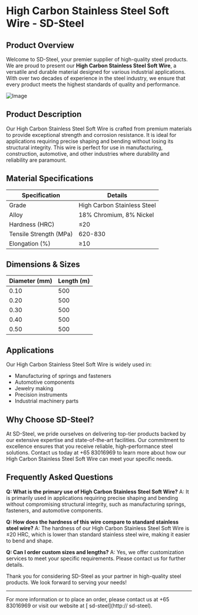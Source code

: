 # High Carbon Stainless Steel Soft Wire - SD-Steel

## Product Overview
Welcome to SD-Steel, your premier supplier of high-quality steel products. We are proud to present our **High Carbon Stainless Steel Soft Wire**, a versatile and durable material designed for various industrial applications. With over two decades of experience in the steel industry, we ensure that every product meets the highest standards of quality and performance.

![Image](https://github.com/user-attachments/assets/2567258e-e124-4816-932d-1809bd27ef0b)

## Product Description
Our High Carbon Stainless Steel Soft Wire is crafted from premium materials to provide exceptional strength and corrosion resistance. It is ideal for applications requiring precise shaping and bending without losing its structural integrity. This wire is perfect for use in manufacturing, construction, automotive, and other industries where durability and reliability are paramount.

## Material Specifications
| Specification | Details |
|---------------|---------|
| Grade         | High Carbon Stainless Steel |
| Alloy         | 18% Chromium, 8% Nickel |
| Hardness (HRC) | ≤20 |
| Tensile Strength (MPa) | 620-830 |
| Elongation (%) | ≥10 |

## Dimensions & Sizes
| Diameter (mm) | Length (m) |
|---------------|------------|
| 0.10          | 500        |
| 0.20          | 500        |
| 0.30          | 500        |
| 0.40          | 500        |
| 0.50          | 500        |

## Applications
Our High Carbon Stainless Steel Soft Wire is widely used in:
- Manufacturing of springs and fasteners
- Automotive components
- Jewelry making
- Precision instruments
- Industrial machinery parts

## Why Choose SD-Steel?
At SD-Steel, we pride ourselves on delivering top-tier products backed by our extensive expertise and state-of-the-art facilities. Our commitment to excellence ensures that you receive reliable, high-performance steel solutions. Contact us today at +65 83016969 to learn more about how our High Carbon Stainless Steel Soft Wire can meet your specific needs.

## Frequently Asked Questions
**Q: What is the primary use of High Carbon Stainless Steel Soft Wire?**
A: It is primarily used in applications requiring precise shaping and bending without compromising structural integrity, such as manufacturing springs, fasteners, and automotive components.

**Q: How does the hardness of this wire compare to standard stainless steel wire?**
A: The hardness of our High Carbon Stainless Steel Soft Wire is ≤20 HRC, which is lower than standard stainless steel wire, making it easier to bend and shape.

**Q: Can I order custom sizes and lengths?**
A: Yes, we offer customization services to meet your specific requirements. Please contact us for further details.

Thank you for considering SD-Steel as your partner in high-quality steel products. We look forward to serving your needs!

---

For more information or to place an order, please contact us at +65 83016969 or visit our website at [ sd-steel](http:// sd-steel).